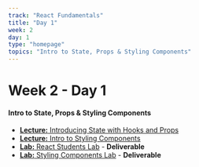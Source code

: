 ```yaml
---
track: "React Fundamentals"
title: "Day 1"
week: 2
day: 1
type: "homepage"
topics: "Intro to State, Props & Styling Components"
---
```



# Week 2 - Day 1

#### Intro to State, Props & Styling Components
- [**Lecture:** Introducing State with Hooks and Props](/react-fundamentals/week-2/day-1/lecture-materials/introducing-state-with-hooks-and-props)
- [**Lecture:** Intro to Styling Components](/react-fundamentals/week-2/day-1/lecture-materials/intro-to-styling-components/)
- [**Lab:** React Students Lab](/react-fundamentals/week-2/day-1/labs/react-students-lab/) - **Deliverable**
- [**Lab:** Styling Components Lab](/react-fundamentals/week-2/day-1/labs/styling-components-lab/) - **Deliverable**